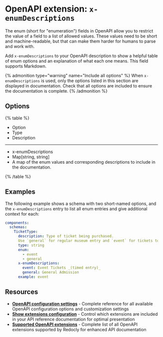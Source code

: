 # OpenAPI extension: `x-enumDescriptions`


The enum (short for "enumeration") fields in OpenAPI allow you to restrict the value of a field to a list of allowed values.
These values need to be short and machine-readable, but that can make them harder for humans to parse and work with.

Add `x-enumDescriptions` to your OpenAPI description to show a helpful table of enum options and an explanation of what each one means.
This field supports Markdown.

{% admonition type="warning" name="Include all options" %}
When `x-enumDescriptions` is used, only the options listed in this section are displayed in documentation.
Check that all options are included to ensure the documentation is complete.
{% /admonition %}

## Options

{% table %}

- Option
- Type
- Description

---

- x-enumDescriptions
- Map[string, string]
- A map of the enum values and corresponding descriptions to include in the documentation.

{% /table %}


## Examples

The following example shows a schema with two short-named options, and the `x-enumDescriptions` entry to list all enum entries and give additional context for each:

```yaml
components:
  schemas:
    TicketType:
      description: Type of ticket being purchased.
      Use `general` for regular museum entry and `event` for tickets to special events.
      type: string
      enum:
        - event
        - general
      x-enumDescriptions:
        event: Event Tickets _(timed entry)_
        general: General Admission
      example: event
```

## Resources

- **[OpenAPI configuration settings](../../../config/openapi/index.md)** - Complete reference for all available OpenAPI configuration options and customization settings
- **[Show extensions configuration](../../../config/openapi/show-extensions.md)** - Control which extensions are included in your API reference documentation for optimal presentation
- **[Supported OpenAPI extensions](./index.md)** - Complete list of all OpenAPI extensions supported by Redocly for enhanced API documentation
